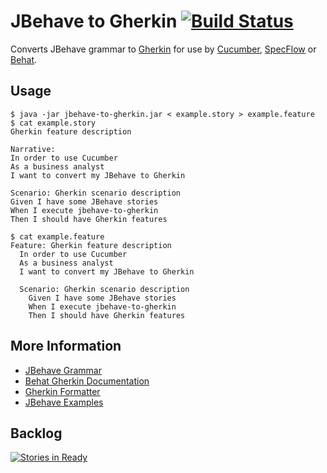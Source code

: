 JBehave to Gherkin [![Build Status](https://travis-ci.org/adaptive-logic/jbehave-to-gherkin.png?branch=master)](https://travis-ci.org/adaptive-logic/jbehave-to-gherkin)
==================

Converts JBehave grammar to [Gherkin]((https://github.com/cucumber/cucumber/wiki/Gherkin)) for use by [Cucumber](https://github.com/cucumber/cucumber), [SpecFlow](https://github.com/techtalk/SpecFlow) or [Behat](https://github.com/Behat/Behat).

Usage
-----

```shell
$ java -jar jbehave-to-gherkin.jar < example.story > example.feature
$ cat example.story
Gherkin feature description

Narrative:
In order to use Cucumber
As a business analyst
I want to convert my JBehave to Gherkin

Scenario: Gherkin scenario description
Given I have some JBehave stories
When I execute jbehave-to-gherkin
Then I should have Gherkin features

$ cat example.feature
Feature: Gherkin feature description
  In order to use Cucumber
  As a business analyst
  I want to convert my JBehave to Gherkin

  Scenario: Gherkin scenario description
    Given I have some JBehave stories
    When I execute jbehave-to-gherkin
    Then I should have Gherkin features

```

More Information
----------------

* [JBehave Grammar](http://jbehave.org/reference/stable/grammar.html)
* [Behat Gherkin Documentation](http://docs.behat.org/guides/1.gherkin.html)
* [Gherkin Formatter](https://github.com/cucumber/gherkin)
* [JBehave Examples](http://git.codehaus.org/gitweb.cgi?p=jbehave-core.git;a=tree;f=examples/core/src/main/java/org/jbehave/examples/core/stories)

Backlog
-------

[![Stories in Ready](https://badge.waffle.io/adaptive-logic/jbehave-to-gherkin.png?label=ready)](https://waffle.io/adaptive-logic/jbehave-to-gherkin)
